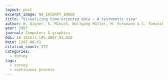 ```yaml
---
layout: post
excerpt_image: NO_EXCERPT_IMAGE
title: "Visualizing time-oriented data - A systematic view"
author: W. Aigner, S. Miksch, Wolfgang Müller, H. Schumann & C. Tominski
year: 2007
journal: Computers & graphics
doi: 10.1016/J.CAG.2007.01.030
date: 2007-06-01
citation_count: 372
categories:
  - survey
tags:
  - survey
  - continuous process
---
```

